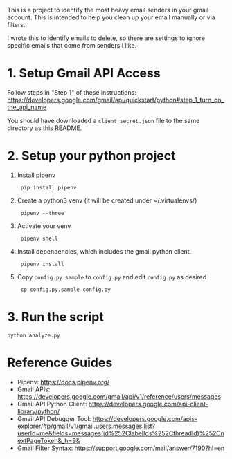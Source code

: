 This is a project to identify the most heavy email senders in your gmail account.
This is intended to help you clean up your email manually or via filters.

I wrote this to identify emails to delete, so there are settings to ignore specific emails that come from senders I like.

# 1. Setup Gmail API Access
Follow steps in "Step 1" of these instructions:
https://developers.google.com/gmail/api/quickstart/python#step_1_turn_on_the_api_name

You should have downloaded a `client_secret.json` file to the same directory as this README.


# 2. Setup your python project
1. Install pipenv

        pip install pipenv

1. Create a python3 venv
(it will be created under ~/.virtualenvs/)

        pipenv --three

1. Activate your venv

        pipenv shell

1. Install dependencies, which includes the gmail python client.

        pipenv install

1. Copy `config.py.sample` to `config.py` and edit `config.py` as desired

        cp config.py.sample config.py

# 3. Run the script

    python analyze.py

# Reference Guides

* Pipenv: https://docs.pipenv.org/
* Gmail APIs: https://developers.google.com/gmail/api/v1/reference/users/messages
* Gmail API Python Client: https://developers.google.com/api-client-library/python/
* Gmail API Debugger Tool: https://developers.google.com/apis-explorer/#p/gmail/v1/gmail.users.messages.list?userId=me&fields=messages(id%252ClabelIds%252CthreadId)%252CnextPageToken&_h=9&
* Gmail Filter Syntax: https://support.google.com/mail/answer/7190?hl=en

